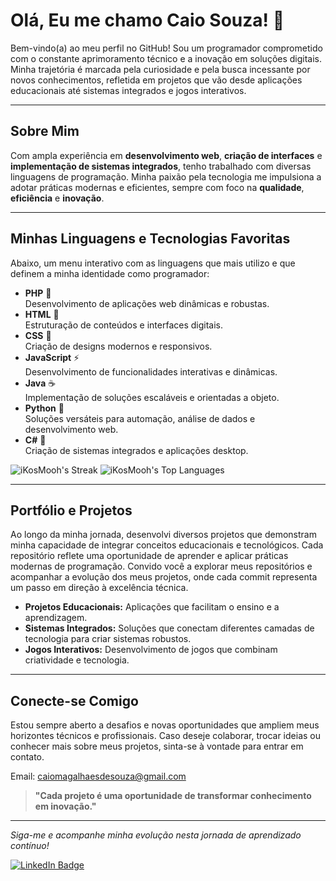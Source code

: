 # Olá, Eu me chamo Caio Souza! 👋

Bem-vindo(a) ao meu perfil no GitHub! Sou um programador comprometido com o constante aprimoramento técnico e a inovação em soluções digitais. Minha trajetória é marcada pela curiosidade e pela busca incessante por novos conhecimentos, refletida em projetos que vão desde aplicações educacionais até sistemas integrados e jogos interativos.

---

## Sobre Mim

Com ampla experiência em **desenvolvimento web**, **criação de interfaces** e **implementação de sistemas integrados**, tenho trabalhado com diversas linguagens de programação. Minha paixão pela tecnologia me impulsiona a adotar práticas modernas e eficientes, sempre com foco na **qualidade**, **eficiência** e **inovação**.

---

## Minhas Linguagens e Tecnologias Favoritas

Abaixo, um menu interativo com as linguagens que mais utilizo e que definem a minha identidade como programador:

- **PHP** 🐘  
  Desenvolvimento de aplicações web dinâmicas e robustas.
- **HTML** 📰  
  Estruturação de conteúdos e interfaces digitais.
- **CSS** 🎨  
  Criação de designs modernos e responsivos.
- **JavaScript** ⚡  
  Desenvolvimento de funcionalidades interativas e dinâmicas.
- **Java** ☕  
  Implementação de soluções escaláveis e orientadas a objeto.
- **Python** 🐍  
  Soluções versáteis para automação, análise de dados e desenvolvimento web.
- **C#** 🎯  
  Criação de sistemas integrados e aplicações desktop.

![iKosMooh's Streak](https://github-readme-streak-stats.herokuapp.com/?user=iKosMooh&theme=tokyonight&hide_border=true) ![iKosMooh's Top Languages](https://github-readme-stats.vercel.app/api/top-langs/?username=iKosMooh&theme=tokyonight&show_icons=true&hide_border=true&layout=compact)

---

## Portfólio e Projetos

Ao longo da minha jornada, desenvolvi diversos projetos que demonstram minha capacidade de integrar conceitos educacionais e tecnológicos. Cada repositório reflete uma oportunidade de aprender e aplicar práticas modernas de programação. Convido você a explorar meus repositórios e acompanhar a evolução dos meus projetos, onde cada commit representa um passo em direção à excelência técnica.

- **Projetos Educacionais:** Aplicações que facilitam o ensino e a aprendizagem.  
- **Sistemas Integrados:** Soluções que conectam diferentes camadas de tecnologia para criar sistemas robustos.  
- **Jogos Interativos:** Desenvolvimento de jogos que combinam criatividade e tecnologia.

---

## Conecte-se Comigo

Estou sempre aberto a desafios e novas oportunidades que ampliem meus horizontes técnicos e profissionais. Caso deseje colaborar, trocar ideias ou conhecer mais sobre meus projetos, sinta-se à vontade para entrar em contato.

Email: caiomagalhaesdesouza@gmail.com

> **"Cada projeto é uma oportunidade de transformar conhecimento em inovação."**

---

*Siga-me e acompanhe minha evolução nesta jornada de aprendizado contínuo!*

<a href="https://www.linkedin.com/in/caio-souza-59b102336/">
    <img src="https://img.shields.io/badge/LinkedIn-blue?style=for-the-badge&logo=linkedin&logoColor=white" alt="LinkedIn Badge"/>
  </a>
